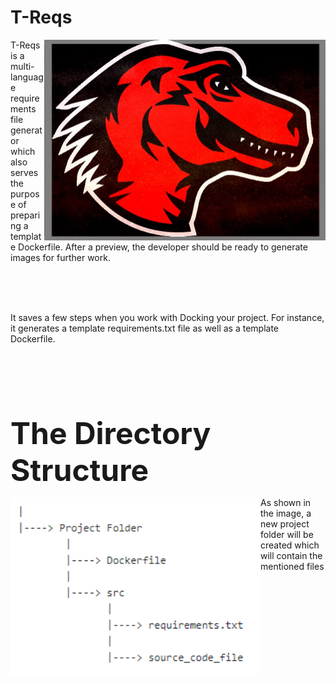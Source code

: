 # T-Reqs

<p><img src="images/treqsimg.jpg" width="450" align="right">T-Reqs is a multi-language requirements file generator which also serves the purpose of preparing a template Dockerfile.  After a preview, the developer should be ready to generate images for further work.</p>
<br>
<br>
<br>
          

<p>It saves a few steps when you work with Docking your project. For instance, it generates a template requirements.txt file as well as a template Dockerfile. </p>
<br>
<br>
<br>
<br>
<br>

<p><b><font size="20"> The Directory Structure </font> </b></p>

<p><img src="images/dirstructimg.PNG" width="400" align="left"> As shown in the image, a new project folder will be created which will contain the mentioned files </p> 



          
         


